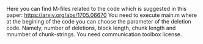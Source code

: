 Here you can find M-files related to the code which is suggested in this paper: https://arxiv.org/abs/1705.06670 
You need to execute main.m where at the begining of the code you can choose the parameter of the deletion code. 
Namely, number of deletions, block length, chunk length and mnumber of chunk-strings. 
You need communication toolbox license.
